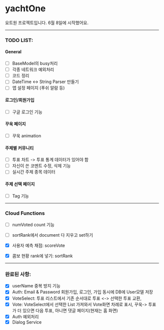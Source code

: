 # yachtOne

요트원 프로젝트입니다. 6월 8일에 시작했어요.

---

### TODO LIST:

#### General

- [ ] BaseModel의 busy처리
- [ ] 각종 네트워크 예외처리
- [ ] 코드 정리
- [ ] DateTime <-> String Parser 만들기
- [ ] 앱 설정 페이지 (푸쉬 알람 등)

#### 로그인/회원가입

- [ ] 구글 로그인 기능

#### 꾸욱 페이지

- [ ] 꾸욱 animation

#### 주제별 커뮤니티

- [ ] 투표 차트 -> 투표 통계 데이터가 있어야 함
- [ ] 자신이 쓴 코멘트 수정, 삭제 기능
- [ ] 실시간 주제 종목 데이터

#### 주제 선택 페이지

- [ ] Tag 기능

---

### Cloud Functions

- [ ] numVoted count 기능
- [ ] sortRank에서 document 다 지우고 set하기

- [x] 사용자 예측 채점: scoreVote
- [x] 콤보 현황 rank에 넣기: sortRank

---

### 완료된 사항:

- [x] userName 중복 방지 기능
- [x] Auth: Email & Password 회원가입, 로그인, 가입 동시에 DB에 User모델 저장
- [x] VoteSelect: 투표 리스트에서 기존 순서대로 투표 <-> 선택한 투표 교환,
- [x] Vote: VoteSelect에서 선택한 List 가져와서 Vote화면 차례로 표시, 꾸욱-> 투표가 더 있으면 다음 투표, 아니면 댓글 페이지(현재는 홈 화면)
- [x] Auth 예외처리
- [x] Dialog Service
